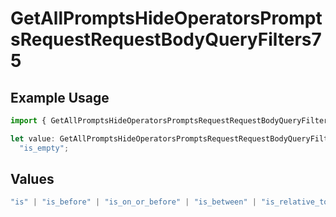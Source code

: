 # GetAllPromptsHideOperatorsPromptsRequestRequestBodyQueryFilters75

## Example Usage

```typescript
import { GetAllPromptsHideOperatorsPromptsRequestRequestBodyQueryFilters75 } from "@orq-ai/node/models/operations";

let value: GetAllPromptsHideOperatorsPromptsRequestRequestBodyQueryFilters75 =
  "is_empty";
```

## Values

```typescript
"is" | "is_before" | "is_on_or_before" | "is_between" | "is_relative_today" | "is_relative_time" | "is_empty" | "is_not_empty"
```